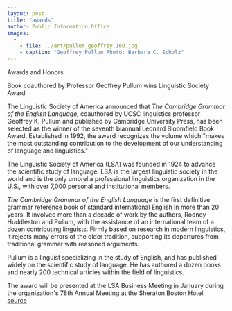 ```yaml
---
layout: post
title: "awards"
author: Public Information Office
images:
  -
    - file: ../art/pullum_geoffrey.160.jpg
    - caption: "Geoffrey Pullum Photo: Barbara C. Scholz"
---
```


Awards and Honors

Book coauthored by Professor Geoffrey Pullum wins Linguistic Society Award

The Linguistic Society of America announced that _The Cambridge Grammar of the English Language,_ coauthored by UCSC linguistics professor Geoffrey K. Pullum and published by Cambridge University Press, has been selected as the winner of the seventh biannual Leonard Bloomfield Book Award. Established in 1992, the award recognizes the volume which "makes the most outstanding contribution to the development of our understanding of language and linguistics."   

The Linguistic Society of America (LSA) was founded in 1924 to advance the scientific study of language. LSA is the largest linguistic society in the world and is the only umbrella professional linguistics organization in the U.S., with over 7,000 personal and institutional members.  

_The Cambridge Grammar of the English Language_ is the first definitive grammar reference book of standard international English in more than 20 years. It involved more than a decade of work by the authors, Rodney Huddleston and Pullum, with the assistance of an international team of a dozen contributing linguists. Firmly based on research in modern linguistics, it rejects many errors of the older tradition, supporting its departures from traditional grammar with reasoned arguments.  

Pullum is a linguist specializing in the study of English, and has published widely on the scientific study of language. He has authored a dozen books and nearly 200 technical articles within the field of linguistics.   

The award will be presented at the LSA Business Meeting in January during the organization's 78th Annual Meeting at the Sheraton Boston Hotel.
[source](http://www1.ucsc.edu/currents/03-04/11-17/awards.html "Permalink to awards")
